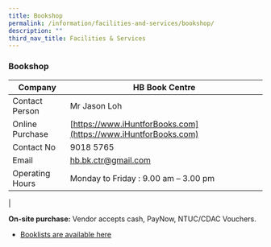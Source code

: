 ```yaml
---
title: Bookshop
permalink: /information/facilities-and-services/bookshop/
description: ""
third_nav_title: Facilities & Services
---
```

### **Bookshop**

| Company | HB Book Centre |
|---|---|
| Contact Person | Mr Jason Loh |
| Online Purchase  |  [https://www.iHuntforBooks.com](https://www.iHuntforBooks.com) |
| Contact No | 9018 5765 |
| Email | [hb.bk.ctr@gmail.com](mailto:hb.bk.ctr@gmail.com) |
| Operating Hours | Monday to Friday : 9.00 am – 3.00 pm |
|

**On-site purchase:** Vendor accepts cash, PayNow, NTUC/CDAC Vouchers.

* [Booklists are available here](https://resources/book-list/)
